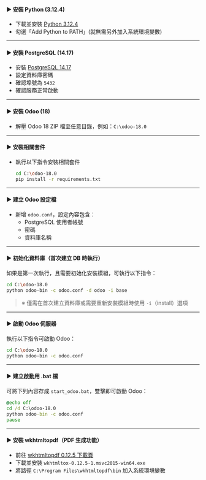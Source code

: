 #### ▶ 安裝 Python (3.12.4)
- 下載並安裝 [Python 3.12.4](https://www.python.org/downloads/)  
- 勾選「Add Python to PATH」(就無需另外加入系統環境變數)

---

#### ▶ 安裝 PostgreSQL (14.17)
- 安裝 [PostgreSQL 14.17](https://www.postgresql.org/download/)  
- 設定資料庫密碼  
- 確認埠號為 `5432`  
- 確認服務正常啟動

---

#### ▶ 安裝 Odoo (18)
- 解壓 Odoo 18 ZIP 檔至任意目錄，例如：`C:\odoo-18.0`

---

#### ▶ 安裝相關套件
- 執行以下指令安裝相關套件

   ```bash
   cd C:\odoo-18.0
   pip install -r requirements.txt
   ```

---

#### ▶ 建立 Odoo 設定檔
- 新增 `odoo.conf`，設定內容包含：  
   - PostgreSQL 使用者帳號  
   - 密碼  
   - 資料庫名稱  

---

#### ▶ 初始化資料庫（首次建立 DB 時執行）
如果是第一次執行，且需要初始化安裝模組，可執行以下指令：

```bash
cd C:\odoo-18.0
python odoo-bin -c odoo.conf -d odoo -i base
```
> ※ 僅需在首次建立資料庫或需要重新安裝模組時使用 `-i`（install）選項

---

#### ▶ 啟動 Odoo 伺服器
執行以下指令可啟動 Odoo：

```bash
cd C:\odoo-18.0
python odoo-bin -c odoo.conf
```

---

#### ▶ 建立啟動用 .bat 檔
可將下列內容存成 `start_odoo.bat`，雙擊即可啟動 Odoo：

```bat
@echo off
cd /d C:\odoo-18.0
python odoo-bin -c odoo.conf
pause
```

---

#### ▶ 安裝 wkhtmltopdf（PDF 生成功能）
- 前往 [wkhtmltopdf 0.12.5 下載頁](https://github.com/wkhtmltopdf/wkhtmltopdf/releases/0.12.5/)  
- 下載並安裝 `wkhtmltox-0.12.5-1.msvc2015-win64.exe`  
- 將路徑 `C:\Program Files\wkhtmltopdf\bin` 加入系統環境變數
